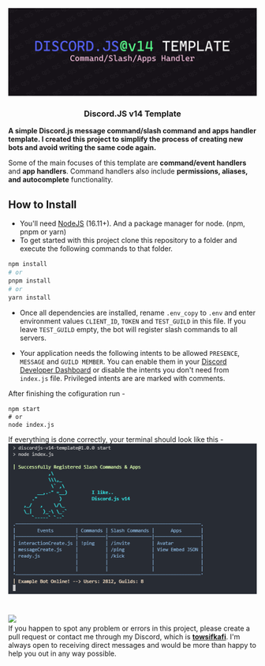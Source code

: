 <center>
 <img src="assets/readme_banner.png">
 <h3>Discord.JS v14 Template</h3>
</center>

**A simple Discord.js message command/slash command and apps handler template. I created this project to simplify the process of creating new bots and avoid writing the same code again.**

Some of the main focuses of this template are **command/event handlers** and **app handlers**. Command handlers also include **permissions, aliases, and autocomplete** functionality. 

## How to Install
 - You'll need [NodeJS](https://nodejs.org/en) (16.11+). And a package manager for node. (npm, pnpm or yarn)
 - To get started with this project clone this repository to a folder and execute the following commands to that folder.
```bash
npm install 
# or
pnpm install
# or
yarn install
```
 - Once all dependencies are installed, rename `.env_copy` to `.env` and enter environment values `CLIENT_ID`, `TOKEN` and `TEST_GUILD` in this file. If you leave `TEST_GUILD` empty, the bot will register slash commands to all servers.

 - Your application needs the following intents to be allowed `PRESENCE`, `MESSAGE` and `GUILD MEMBER`. You can enable them in your [Discord Developer Dashboard](https://discord.com/developers/applications) or disable the intents you don't need from `index.js` file. Privileged intents are are marked with comments.

After finishing the cofiguration run - 
```
npm start
# or
node index.js
```

If everything is done correctly, your terminal should look like this -
![Start](assets/startup.png)
#

[<img src="https://img.shields.io/static/v1?style=for-the-badge&message=towsifkafi&color=5865F2&logo=Discord&logoColor=FFFFFF&label=">](https://discord.com/users/674660356819517440)
<br>
If you happen to spot any problem or errors in this project, please create a pull request or  contact me through my Discord, which is [**towsifkafi**](https://discord.com/users/674660356819517440). I'm always open to receiving direct messages and would be more than happy to help you out in any way possible.